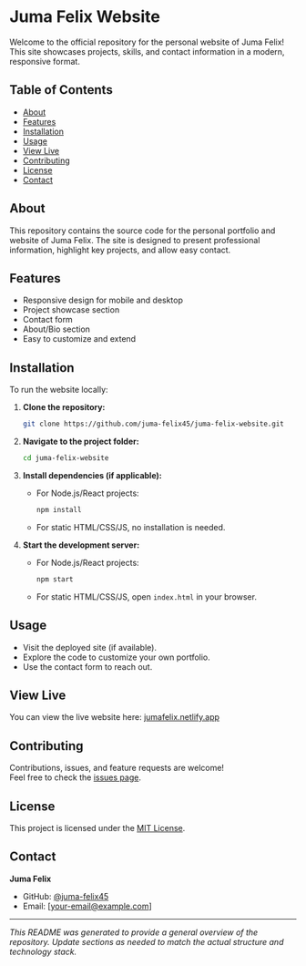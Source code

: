 # Juma Felix Website

Welcome to the official repository for the personal website of Juma Felix! This site showcases projects, skills, and contact information in a modern, responsive format.

## Table of Contents

- [About](#about)
- [Features](#features)
- [Installation](#installation)
- [Usage](#usage)
- [View Live](#view-live)
- [Contributing](#contributing)
- [License](#license)
- [Contact](#contact)

## About

This repository contains the source code for the personal portfolio and website of Juma Felix. The site is designed to present professional information, highlight key projects, and allow easy contact.

## Features

- Responsive design for mobile and desktop
- Project showcase section
- Contact form
- About/Bio section
- Easy to customize and extend

## Installation

To run the website locally:

1. **Clone the repository:**
   ```bash
   git clone https://github.com/juma-felix45/juma-felix-website.git
   ```
2. **Navigate to the project folder:**
   ```bash
   cd juma-felix-website
   ```
3. **Install dependencies (if applicable):**
   - For Node.js/React projects:
     ```bash
     npm install
     ```
   - For static HTML/CSS/JS, no installation is needed.

4. **Start the development server:**
   - For Node.js/React projects:
     ```bash
     npm start
     ```
   - For static HTML/CSS/JS, open `index.html` in your browser.

## Usage

- Visit the deployed site (if available).
- Explore the code to customize your own portfolio.
- Use the contact form to reach out.

## View Live

You can view the live website here: [jumafelix.netlify.app](https://jumafelix.netlify.app)

## Contributing

Contributions, issues, and feature requests are welcome!  
Feel free to check the [issues page](https://github.com/juma-felix45/juma-felix-website/issues).

## License

This project is licensed under the [MIT License](LICENSE).

## Contact

**Juma Felix**  
- GitHub: [@juma-felix45](https://github.com/juma-felix45)
- Email: [your-email@example.com]

---

*This README was generated to provide a general overview of the repository. Update sections as needed to match the actual structure and technology stack.*
